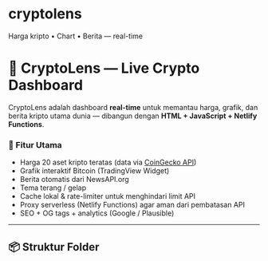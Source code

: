# cryptolens
Harga kripto • Chart • Berita — real-time
# 🚀 CryptoLens — Live Crypto Dashboard

CryptoLens adalah dashboard **real-time** untuk memantau harga, grafik, dan berita kripto utama dunia — dibangun dengan **HTML + JavaScript + Netlify Functions**.

### 🔹 Fitur Utama
- Harga 20 aset kripto teratas (data via [CoinGecko API](https://www.coingecko.com/en/api))
- Grafik interaktif Bitcoin (TradingView Widget)
- Berita otomatis dari NewsAPI.org
- Tema terang / gelap
- Cache lokal & rate-limiter untuk menghindari limit API
- Proxy serverless (Netlify Functions) agar aman dari pembatasan API
- SEO + OG tags + analytics (Google / Plausible)

---

## 📦 Struktur Folder
